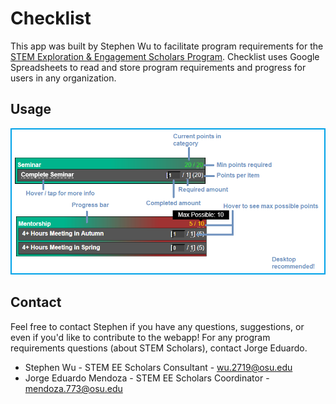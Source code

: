 # Checklist

This app was built by Stephen Wu to facilitate program requirements for the [STEM Exploration & Engagement Scholars Program](https://u.osu.edu/stemeescholars/). Checklist uses Google Spreadsheets to read and store program requirements and progress for users in any organization.

## Usage
![Checklist usage guide](https://github.com/wustep/stemee/raw/master/checklist/INFO.png "How to use Checklist")

## Contact

Feel free to contact Stephen if you have any questions, suggestions, or even if you'd like to contribute to the webapp! For any program requirements questions (about STEM Scholars), contact Jorge Eduardo.

- Stephen Wu - STEM EE Scholars Consultant - wu.2719@osu.edu
- Jorge Eduardo Mendoza - STEM EE Scholars Coordinator - mendoza.773@osu.edu
